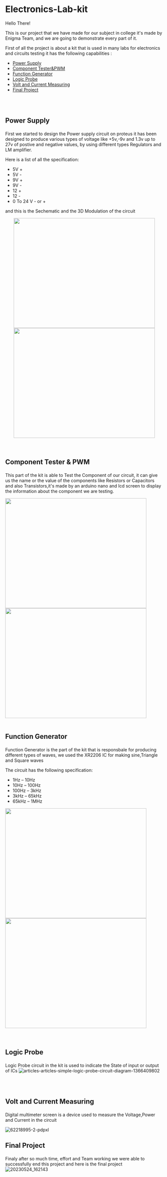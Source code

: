 # Electronics-Lab-kit

Hello There!

This is our project that we have made for our subject in college it's made by Enigma Team, and we are going to demonstrate every part of it.

First of all the project is about a kit that is used in many labs for electronics and circuits testing it has the following capabilities :

- <a href="#power-supply">Power Supply</a>
- <a href =#component-tester> Component Tester&PWM</a>
- <a href="#function-generator"> Function Generator</a>
- <a href="#logic-probe">Logic Probe</a>
- <a href="#meter">Volt and Current Measuring </a>
- <a href="#final-project"> Final Project</a>
<br>
<br>

## <p id="power-supply"> Power Supply </p>
First we started to design the Power supply circuit on proteus it has been designed to produce various types of voltage like +5v,-9v and 1.3v  up to 27v of postive and negative values, by using different types Regulators and LM amplifier.

Here is a list of all the specification:
 
- 5V +
- 5V -
- 9V +
- 9V -
- 12 +
- 12 -
- 0 To 24 V - or +

and this is the Sechematic and the 3D Modulation of the circuit
<div style="text-align:center">

 <img src="https://github.com/MohamedAboElnasr/electronics-Lab-kit/assets/114421344/5b7545fa-3b7d-47a7-868d-85d837f98506" width="450" height="350" >
 <img src="https://github.com/MohamedAboElnasr/electronics-Lab-kit/assets/114421344/ad5645e6-a43d-4aa9-9a51-bb76e63104e9" width="450" height="350">
 </div>
<br>
<br>


## <p id="component-tester">Component Tester & PWM </p>

This part of the kit is able to Test the Component of our circuit, it can give us the name or the value of the components like Resistors or Capacitors and also Transistors,it's made by an arduino nano and lcd screen to display the information about the component we are testing.

<div>
 <img src="https://github.com/MohamedAboElnasr/electronics-Lab-kit/assets/114421344/1c52a3e7-4664-4ece-8d7a-26d06fa2f2e1" width="450" height="350">
<img src="https://github.com/MohamedAboElnasr/electronics-Lab-kit/assets/114421344/e7bf655b-d8aa-46d9-ae74-85e9594d7bee"  width="450" height="350">

<br>
<br>
 
 
 ## <p id="function-generator">Function Generator </p>
 
 Function Generator is the part of the kit that is responsbale for producing different types of waves, we used the XR2206 IC for making sine,Triangle and Square waves 

 The circuit has the following specification:
 
* 1Hz – 10Hz
* 10Hz – 100Hz
* 100Hz – 3kHz
* 3kHz – 65kHz
* 65kHz – 1MHz
 
<div>
 <img src="https://github.com/MohamedAboElnasr/electronics-Lab-kit/assets/114421344/2fd388d8-0164-43ed-b835-1da0bdc721d2" width="450" height="350">
<img src="https://github.com/MohamedAboElnasr/electronics-Lab-kit/assets/114421344/3ff708ca-89d6-4f93-bc75-009e077bd2f1"  width="450" height="350">
 </div>
<br>
<br>
 
 
 
## <p id="logic-probe">Logic Probe </p>
 Logic Probe circuit in the kit is used to indicate the State of input or output of ICs 
![articles-articles-simple-logic-probe-circuit-diagram-1366409802](https://github.com/MohamedAboElnasr/electronics-Lab-kit/assets/114421344/eeae0f11-9e0b-4125-97ba-21c472c4ca0a)

<br>
<br>
 
 ## <p id="meter"> Volt and Current Measuring </p>
 Digital multimeter screen is a device used to measure the Voltage,Power and Current in the circuit

![62218995-2-pdpxl](https://github.com/MohamedAboElnasr/electronics-Lab-kit/assets/114421344/804befd5-d891-4345-971a-472ee6eb788b)
 
 ## <p id="final-project"> Final Project</p>
 
 Finaly after so much time, effort and Team working we were able to successfully end this project and here is the final project 
 ![20230524_162143](https://github.com/MohamedAboElnasr/electronics-Lab-kit/assets/114421344/620bf76e-29c1-42c8-aad3-d7989238e311)
 
 
 
